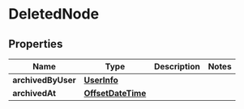 # DeletedNode

## Properties
Name | Type | Description | Notes
------------ | ------------- | ------------- | -------------
**archivedByUser** | [**UserInfo**](UserInfo.md) |  | 
**archivedAt** | [**OffsetDateTime**](OffsetDateTime.md) |  | 
